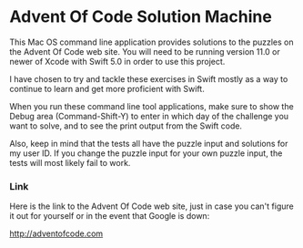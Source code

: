 # Advent Of Code Solution Machine

This Mac OS command line application provides solutions to the puzzles on the Advent Of Code web site. 
You will need to be running version 11.0 or newer of Xcode with Swift 5.0 in order to use this project.

I have chosen to try and tackle these exercises in Swift mostly as a way to continue to learn and get more proficient with Swift.

When you run these command line tool applications, make sure to show the Debug area (Command-Shift-Y) 
to enter in which day of the challenge you want to solve, and to see the print output from the Swift code.

Also, keep in mind that the tests all have the puzzle input and solutions for my user ID.
If you change the puzzle input for your own puzzle input, the tests will most likely fail to work.

### Link
Here is the link to the Advent Of Code web site, just in case you can't figure it out for yourself or in the 
event that Google is down:

http://adventofcode.com
